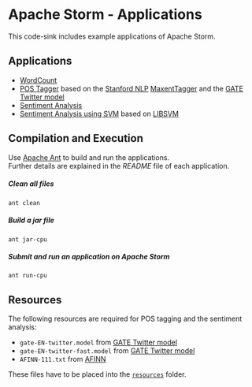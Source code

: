 Apache Storm - Applications
==========
This code-sink includes example applications of Apache Storm.

## Applications
  - [WordCount](wordcount)
  - [POS Tagger](pos_tagger) based on the [Stanford NLP](http://nlp.stanford.edu/software/corenlp.shtml) [MaxentTagger](http://nlp.stanford.edu/nlp/javadoc/javanlp/edu/stanford/nlp/tagger/maxent/MaxentTagger.html) and the [GATE Twitter model](https://gate.ac.uk/wiki/twitter-postagger.html)
  - [Sentiment Analysis](sentiment_analysis)
  - [Sentiment Analysis using SVM](sentiment_analysis_svm) based on [LIBSVM](http://www.csie.ntu.edu.tw/~cjlin/libsvm/)

## Compilation and Execution
Use [Apache Ant](http://ant.apache.org) to build and run the applications.<br>
Further details are explained in the *README* file of each application. 

##### Clean all files
`ant clean`

##### Build a jar file
`ant jar-cpu`

##### Submit and run an application on Apache Storm
`ant run-cpu`

## Resources
The following resources are required for POS tagging and the sentiment analysis:

 - `gate-EN-twitter.model` from [GATE Twitter model](https://gate.ac.uk/wiki/twitter-postagger.html)
 - `gate-EN-twitter-fast.model` from [GATE Twitter model](https://gate.ac.uk/wiki/twitter-postagger.html)
 - `AFINN-111.txt` from [AFINN](http://www2.imm.dtu.dk/pubdb/views/publication_details.php?id=6010)

These files have to be placed into the [`resources`](resources) folder.



